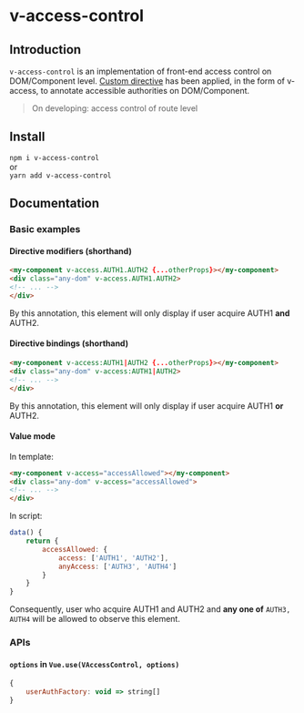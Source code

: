# v-access-control

## Introduction
`v-access-control` is an implementation of front-end access control on DOM/Component level. [Custom directive](https://vuejs.org/v2/guide/custom-directive.html) has been applied, in the form of v-access, to annotate accessible authorities on DOM/Component.
> On developing: access control of route level

## Install
`npm i v-access-control`  
or   
`yarn add v-access-control`

## Documentation
### Basic examples
#### Directive modifiers (shorthand)
``` html
<my-component v-access.AUTH1.AUTH2 {...otherProps}></my-component>
<div class="any-dom" v-access.AUTH1.AUTH2>
<!-- ... -->
</div>
```
By this annotation, this element will only display if user acquire AUTH1 **and** AUTH2.
#### Directive bindings (shorthand)
``` html
<my-component v-access:AUTH1|AUTH2 {...otherProps}></my-component>
<div class="any-dom" v-access:AUTH1|AUTH2>
<!-- ... -->
</div>
```
By this annotation, this element will only display if user acquire AUTH1 **or** AUTH2.

#### Value mode
In template:
```html
<my-component v-access="accessAllowed"></my-component>
<div class="any-dom" v-access="accessAllowed">
<!-- ... -->
</div>
```
In script:
```javascript
data() {
    return {
        accessAllowed: {
            access: ['AUTH1', 'AUTH2'],
            anyAccess: ['AUTH3', 'AUTH4']
        }
    }
}
```
Consequently, user who acquire AUTH1 and AUTH2 and **any one of** `AUTH3, AUTH4` will be allowed to observe this element.

### APIs
#### `options` in `Vue.use(VAccessControl, options)`
```javascript
{
    userAuthFactory: void => string[]
}
```